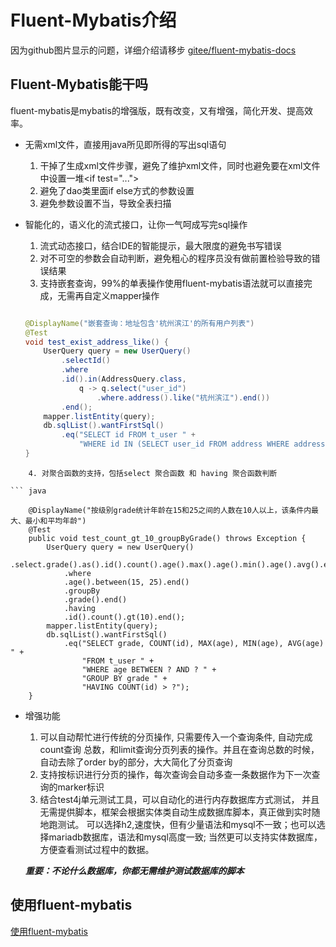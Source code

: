 # Fluent-Mybatis介绍

   因为github图片显示的问题，详细介绍请移步 
   [gitee/fluent-mybatis-docs](https://gitee.com/tryternity/fluent-mybatis-docs)
    
## Fluent-Mybatis能干吗
fluent-mybatis是mybatis的增强版，既有改变，又有增强，简化开发、提高效率。

- 无需xml文件，直接用java所见即所得的写出sql语句
    1. 干掉了生成xml文件步骤，避免了维护xml文件，同时也避免要在xml文件中设置一堆&lt;if test="...">
    2. 避免了dao类里面if else方式的参数设置
    3. 避免参数设置不当，导致全表扫描
    
- 智能化的，语义化的流式接口，让你一气呵成写完sql操作
    1. 流式动态接口，结合IDE的智能提示，最大限度的避免书写错误
    2. 对不可空的参数会自动判断，避免粗心的程序员没有做前置检验导致的错误结果
    3. 支持嵌套查询，99%的单表操作使用fluent-mybatis语法就可以直接完成，无需再自定义mapper操作
    ``` java
  
    @DisplayName("嵌套查询：地址包含'杭州滨江'的所有用户列表")
    @Test
    void test_exist_address_like() {
        UserQuery query = new UserQuery()
            .selectId()
            .where
            .id().in(AddressQuery.class,
                q -> q.select("user_id")
                    .where.address().like("杭州滨江").end())
            .end();
        mapper.listEntity(query);
        db.sqlList().wantFirstSql()
            .eq("SELECT id FROM t_user " +
                "WHERE id IN (SELECT user_id FROM address WHERE address LIKE ?)");
    }
```
    4. 对聚合函数的支持，包括select 聚合函数 和 having 聚合函数判断
    
``` java

    @DisplayName("按级别grade统计年龄在15和25之间的人数在10人以上，该条件内最大、最小和平均年龄")
    @Test
    public void test_count_gt_10_groupByGrade() throws Exception {
        UserQuery query = new UserQuery()
            .select.grade().as().id().count().age().max().age().min().age().avg().end()
            .where
            .age().between(15, 25).end()
            .groupBy
            .grade().end()
            .having
            .id().count().gt(10).end();
        mapper.listEntity(query);
        db.sqlList().wantFirstSql()
            .eq("SELECT grade, COUNT(id), MAX(age), MIN(age), AVG(age) " +
                "FROM t_user " +
                "WHERE age BETWEEN ? AND ? " +
                "GROUP BY grade " +
                "HAVING COUNT(id) > ?");
    }
```
  
- 增强功能
    1. 可以自动帮忙进行传统的分页操作, 只需要传入一个查询条件, 自动完成count查询
    总数，和limit查询分页列表的操作。并且在查询总数的时候，自动去除了order by的部分，大大简化了分页查询
    2. 支持按标识进行分页的操作，每次查询会自动多查一条数据作为下一次查询的marker标识
    3. 结合test4j单元测试工具，可以自动化的进行内存数据库方式测试，
    并且无需提供脚本，框架会根据实体类自动生成数据库脚本，真正做到实时随地跑测试。
    可以选择h2,速度快，但有少量语法和mysql不一致；也可以选择mariadb数据库，语法和mysql高度一致;
    当然更可以支持实体数据库，方便查看测试过程中的数据。
    
    ***重要：不论什么数据库，你都无需维护测试数据库的脚本***
    
## 使用fluent-mybatis

   [使用fluent-mybatis](./fluent-mybatis-tutorial/index.md)